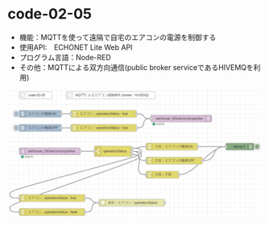 # code-02-05
- 機能：MQTTを使って遠隔で自宅のエアコンの電源を制御する
- 使用API:　ECHONET Lite Web API
- プログラム言語：Node-RED
- その他：MQTTによる双方向通信(public broker serviceであるHIVEMQを利用)

![image](https://github.com/foobarbazfred/ProgrammingExamples/blob/main/code-02-05/code-02-05.png)

